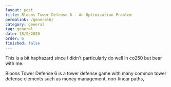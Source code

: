 ```yaml
---
layout: post
title: Bloons Tower Defense 6 - An Optimization Problem
permalink: /general6/
category: general
tag: general
date: 18/5/2020
order: 6
finished: false
---
```


This is a bit haphazard since I didn't particularly do well in co250 but bear with me.

Bloons Tower Defense 6 is a tower defense game with many common tower defense elements such as money management, non-linear paths,
